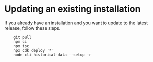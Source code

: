 # Updating an existing installation

If you already have an installation and you want to update to the latest
release, follow these steps.

        git pull
        npm ci
        npx tsc
        npx cdk deploy '*'
        node cli historical-data --setup -r
